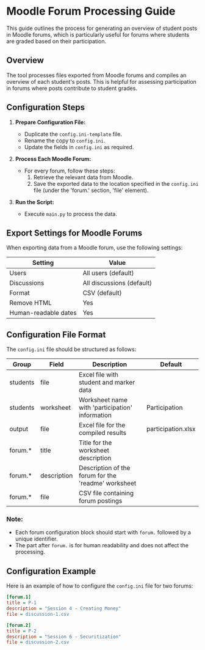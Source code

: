 
# Moodle Forum Processing Guide

This guide outlines the process for generating an overview of student posts in Moodle forums, which is particularly useful for forums where students are graded based on their participation.

## Overview
The tool processes files exported from Moodle forums and compiles an overview of each student's posts. This is helpful for assessing participation in forums where posts contribute to student grades.

## Configuration Steps
1. **Prepare Configuration File:**
   - Duplicate the `config.ini-template` file.
   - Rename the copy to `config.ini`.
   - Update the fields in `config.ini` as required.

2. **Process Each Moodle Forum:**
   - For every forum, follow these steps:
     1. Retrieve the relevant data from Moodle.
     2. Save the exported data to the location specified in the `config.ini` file (under the 'forum.' section, 'file' element).

3. **Run the Script:**
   - Execute `main.py` to process the data.

## Export Settings for Moodle Forums

When exporting data from a Moodle forum, use the following settings:

| Setting              | Value                     |
| -------------------- | ------------------------- |
| Users                | All users (default)       |
| Discussions          | All discussions (default) |
| Format               | CSV (default)             |
| Remove HTML          | Yes                       |
| Human-readable dates | Yes                       |

## Configuration File Format

The `config.ini` file should be structured as follows:

| Group    | Field       | Description                                         | Default            |
| -------- | ----------- | --------------------------------------------------- | ------------------ |
| students | file        | Excel file with student and marker data             |                    |
| students | worksheet   | Worksheet name with 'participation' information     | Participation      |
| output   | file        | Excel file for the compiled results                 | participation.xlsx |
| forum.*  | title       | Title for the worksheet description                 |                    |
| forum.*  | description | Description of the forum for the 'readme' worksheet |                    |
| forum.*  | file        | CSV file containing forum postings                  |                    |

### Note:
- Each forum configuration block should start with `forum.` followed by a unique identifier.
- The part after `forum.` is for human readability and does not affect the processing.

## Configuration Example

Here is an example of how to configure the `config.ini` file for two forums:

```ini
[forum.1]
title = P-1
description = "Session 4 - Creating Money"
file = discussion-1.csv

[forum.2]
title = P-2
description = "Session 6 - Securitization"
file = discussion-2.csv
```
